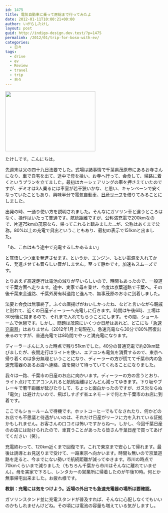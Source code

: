 ```yaml
---
id: 1475
title: 電気自動車に乗って房総まで行ってみたよ
date: 2012-01-11T10:00:21+00:00
author: いがらしたけし
layout: post
guid: http://indigo-design.dev.test/?p=1475
permalink: /2012/01/trip-for-boso-with-ev/
categories:
  - 日々
tags:
  - drive
  - ev
  - Review
  - travel
  - trip
  - 日々
---
```

<a href="https://picasaweb.google.com/lh/photo/6tLFXDnbxlCACxuKv1OIp0I-Gs5g_DIIc8Y78SZjSM8?feat=embedwebsite"><img src="https://lh5.googleusercontent.com/-t3gegbAnuV0/TwnejP-XFTI/AAAAAAAAAV8/7dgW0S1qECc/s288/_A081068.JPG" height="192" width="288" /></a>

たけしです。こんにちは。

先週末は父の四十九日法要でした。式場は諸事情で千葉県茂原市にあるお寺さんになり、車で自宅を出て、途中で母を拾い、お寺へ行って、会食して、帰路に着くというプランを立てました。最初はカーシェアリングの車を押さえていたのですが、デミオは3人乗るには車室が若干狭いかな、と思い、キャンペーンで安くなっていたこともあり、興味半分で電気自動車、<a href="http://ev.nissan.co.jp/LEAF/">日産リーフ</a>を借りてみることにしました。

出発の時、一通り使い方を説明されました。そんなにガソリン車と違うところはなく、操作はいたって普通です。航続距離ですが、公称満充電で200kmなので、片道75kmの茂原なら、帰ってこれると踏みました…が、公称はあくまで公称。80%以上の充電で貸出ということもあり、最初の表示で151kmと出ました。

「あ、これはもう途中で充電するしかあるまい」

と覚悟しつつ車を発進させます。というか、エンジン、もとい電源を入れてから、発進させても音らしい音がしません。至って静かです。加速もスムーズです。
<!--more-->
とりあえず高速走行は電池の減りが早いらしいので、時間もあったので、一般道で千葉方面へ走ります。途中、実家で母を乗せ、今度は京葉道路で千葉へ。その後千葉東金道路、千葉外房有料道路と進んで、無事茂原のお寺に到着しました。

法要と会食は無事終了。ふぐの唐揚げがおいしかったね、などと言いながら親戚と別れて、近くの日産ディーラーへ充電しに行きます。時間は午後6時、工場は30分後に閉まるので、それまで入れてもらうことにします。その間、ショールームで休憩です。しかし、問題は茂原にいくつか日産はあれど、どこにも「<a href="http://ev.nissan.co.jp/LEAF/CHARGE/#anc02">急速充電器</a>」はありません（2012年1月上旬現在）。急速充電なら30分で80%回復出来るのですが、普通充電では8時間でやっと満充電になります。

ディーラーさんに入った時点で残り51kmでした。40分の普通充電で約20km延びましたが、夜間走行はライトを使い、エアコンも電気を消費するので、東京へ帰り着くのは多分無理ということになり、ディーラーの方が慌てて千葉市内の急速充電器のあるお店へ連絡、店を開けて待っていてくれることになりました。

我々は一路、千葉市の日産のお店に向かいます。ディーラーの方の言うとおり、ライト点けてエアコン入れると航続距離はどんどん減ってゆきます。下り坂やブレーキで若干距離が延びたりして、ちょっと面白かったのですが、ガス欠ならぬ「電欠」は避けたいので、飛ばしすぎず省エネモードで何とか千葉市のお店に到着です。

ここでもショールームで待機です。ホットコーヒーでもてなされたり、何かどのお店でも不思議と待遇がいいのは、それだけ日産がリーフに力を入れている証拠かもしれません。お客さんの口コミは怖いですからね〜。しかし、今回千葉日産のお店には助けられたので、車買うことがあったら皆さん千葉日産で買ってあげてください（笑）。

充電終わって、120km近くまで回復です。これで東京まで安心して帰れます。最後は誘導とお見送りまで受けて、一路東京へ向かいます。時間も無いので京葉道路を走ると、今までにない勢いで航続距離が減ってゆきます。市川の時点で70kmくらいまで減りました（もちろん千葉から市川はそんなに離れていません）。母を実家で下ろし、レンタカーの営業所に帰着したのが午後10時。何とか無事帰宅出来ました。お疲れ様です。

<strong>教訓：充電には気をつけよう。近場の外出でも急速充電器の場所は要確認。</strong>

ガソリンスタンド並に充電スタンドが普及すれば、そんなに心配しなくてもいいのかもしれませんけどね。その頃には電池の容量も増えている気がしますし。